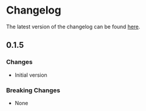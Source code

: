 # Changelog

The latest version of the changelog can be found [here](https://github.com/Azure/bicep-registry-modules/blob/main/avm/res/network/connection/CHANGELOG.md).

## 0.1.5

### Changes

- Initial version

### Breaking Changes

- None
